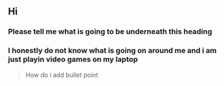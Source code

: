 ## Hi
### Please tell me what is going to be underneath this heading
### I honestly do not know what is going on around me and i am just playin video games on my laptop
 >How do i add bullet point
